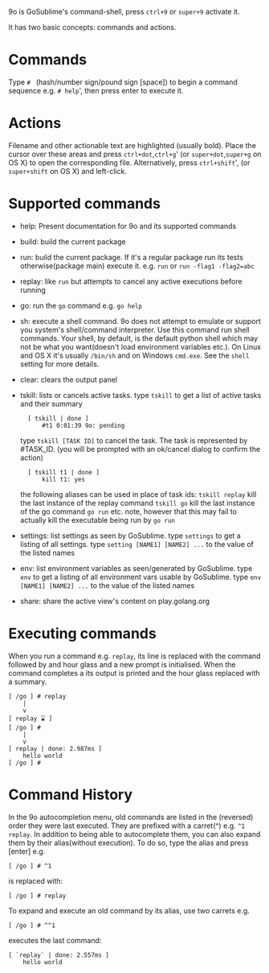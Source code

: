 9o is GoSublime's command-shell, press `ctrl+9` or `super+9` activate it.

It has two basic concepts: commands and actions.

Commands
========

Type `# ` (hash/number sign/pound sign [space]) to begin a command sequence e.g. `# help`', then press enter to execute it.

Actions
=======

Filename and other actionable text are highlighted (usually bold).
Place the cursor over these areas and press `ctrl+dot`,`ctrl+g`' (or `super+dot`,`super+g` on OS X) to open the corresponding file.
Alternatively, press `ctrl+shift`', (or `super+shift` on OS X) and left-click.

Supported commands
==================

* help: Present documentation for 9o and its supported commands

* build: build the current package

* run: build the current package. If it's a regular package run its tests otherwise(package main)
		   execute it. e.g. `run` or `run -flag1 -flag2=abc`

* replay: like `run` but attempts to cancel any active executions before running

* go: run the `go` command e.g. `go help`

* sh: execute a shell command. 9o does not attempt to emulate or support you system's shell/command interpreter.
	Use this command run shell commands.
	Your shell, by default, is the default python shell which may not be what you want(doesn't load environment variables etc.).
	On Linux and OS X it's usually `/bin/sh` and on Windows `cmd.exe`. See the `shell` setting for more details.

* clear: clears the output panel

* tskill: lists or cancels active tasks.
	type `tskill` to get a list of active tasks and their summary

		[ tskill | done ]
			#t1 0:01:39 9o: pending

	type `tskill [TASK ID]` to cancel the task. The task is represented by #TASK_ID. (you will be prompted with an ok/cancel dialog to confirm the action)

		[ tskill t1 | done ]
			kill t1: yes

	the following aliases can be used in place of task ids:
		`tskill replay` kill the last instance of the replay command
		`tskill go` kill the last instance of the go command `go run` etc. note, however that this may fail to actually kill the executable being run by `go run`

* settings: list settings as seen by GoSublime.
	type `settings` to get a listing of all settings.
	type `setting [NAME1] [NAME2] ...` to the value of the listed names

* env: list environment variables as seen/generated by GoSublime.
	type `env` to get a listing of all environment vars usable by GoSublime.
	type `env [NAME1] [NAME2] ...` to the value of the listed names

* share: share the active view's content on play.golang.org

Executing commands
==================

When you run a command e.g. `replay`, its line is replaced with the command followed by and hour glass
and a new prompt is initialised. When the command completes a its output is printed and the hour glass
replaced with a summary.

	[ /go ] # replay
		|
		v
	[ replay ⌛ ]
	[ /go ] #
		|
		v
	[ replay | done: 2.987ms ]
		hello world
	[ /go ] #


Command History
===============

In the 9o autocompletion menu, old commands are listed in the (reversed) order they were last executed.
They are prefixed with a carret(^) e.g. `^1 replay`. In addition to being able to autocomplete them,
you can also expand them by their alias(without execution). To do so, type the alias and press [enter] e.g.

	[ /go ] # ^1

is replaced with:

	[ /go ] # replay


To expand and execute an old command by its alias, use two carrets e.g.

	[ /go ] # ^^1

executes the last command:

	[ `replay` | done: 2.557ms ]
		hello world



